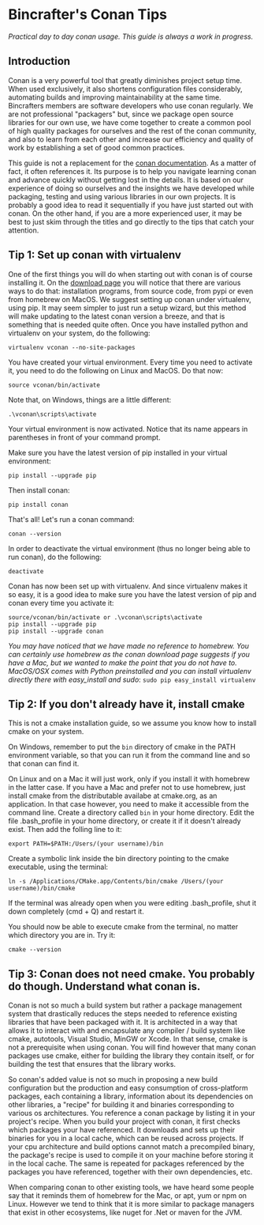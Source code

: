 Bincrafter's Conan Tips
=======================

*Practical day to day conan usage. This guide is always a work in progress.*

Introduction
------------

Conan is a very powerful tool that greatly diminishes project setup time. When used exclusively, it also shortens configuration files considerably, automating builds and improving maintainability at the same time. Bincrafters members are software developers who use conan regularly. We are not professional "packagers" but, since we package open source libraries for our own use, we have come together to create a common pool of high quality packages for ourselves and the rest of the conan community, and also to learn from each other and increase our efficiency and quality of work by establishing a set of good common practices.

This guide is not a replacement for the [conan documentation](http://docs.conan.io/en/latest/). As a matter of fact, it often references it. Its purpose is to help you navigate learning conan and advance quickly without getting lost in the details. It is based on our experience of doing so ourselves and the insights we have developed while packaging, testing and using various libraries in our own projects. It is probably a good idea to read it sequentially if you have just started out with conan. On the other hand, if you are a more experienced user, it may be best to just skim through the titles and go directly to the tips that catch your attention.

Tip 1: Set up conan with virtualenv
-----------------------------------
One of the first things you will do when starting out with conan is of course installing it. On the [download page](https://www.conan.io/downloads) you will notice that there are various ways to do that: installation programs, from source code, from pypi or even from homebrew on MacOS. We suggest setting up conan under virtualenv, using pip. It may seem simpler to just run a setup wizard, but this method will make updating to the latest conan version a breeze, and that is something that is needed quite often. Once you have installed python and virtualenv on your system, do the following:

	virtualenv vconan --no-site-packages
	
You have created your virtual environment. Every time you need to activate it, you need to do the following on Linux and MacOS. Do that now:

	source vconan/bin/activate
	
Note that, on Windows, things are a little different:

	.\vconan\scripts\activate
	
Your virtual environment is now activated. Notice that its name appears in parentheses in front of your command prompt.

Make sure you have the latest version of pip installed in your virtual environment:

	pip install --upgrade pip
	
Then install conan:

	pip install conan
	
That's all! Let's run a conan command:

	conan --version
	
In order to deactivate the virtual environment (thus no longer being able to run conan), do the following:

	deactivate
	
Conan has now been set up with virtualenv. And since virtualenv makes it so easy, it is a good idea to make sure you have the latest version of pip and conan every time you activate it:

	source/vconan/bin/activate or .\vconan\scripts\activate
	pip install --upgrade pip
	pip install --upgrade conan

*You may have noticed that we have made no reference to homebrew. You can certainly use homebrew as the conan download page suggests if you have a Mac, but we wanted to make the point that you do not have to. MacOS/OSX comes with Python preinstalled and you can install virtualenv directly there with easy_install and sudo*: `sudo pip easy_install virtualenv`

Tip 2: If you don't already have it, install cmake
--------------------------------------------------

This is not a cmake installation guide, so we assume you know how to install cmake on your system.

On Windows, remember to put the `bin` directory of cmake in the PATH environment variable, so that you can run it from the command line and so that conan can find it.

On Linux and on a Mac it will just work, only if you install it with homebrew in the latter case. If you have a Mac and prefer not to use homebrew, just install cmake from the distributable availabe at cmake.org, as an application. In that case however, you need to make it accessible from the command line. Create a directory called `bin` in your home directory. Edit the file .bash_profile in your home directory, or create it if it doesn't already exist. Then add the folling line to it:

	export PATH=$PATH:/Users/(your username)/bin
	
Create a symbolic link inside the bin directory pointing to the cmake executable, using the terminal:

	ln -s /Applications/CMake.app/Contents/bin/cmake /Users/(your username)/bin/cmake
	
If the terminal was already open when you were editing .bash_profile, shut it down completely (cmd + Q) and restart it.
	
You should now be able to execute cmake from the terminal, no matter which directory you are in. Try it:

	cmake --version
	
Tip 3: Conan does not need cmake. You probably do though. Understand what conan is.
--------------------------------------------------------------------------------------

Conan is not so much a build system but rather a package management system that drastically reduces the steps needed to reference existing libraries that have been packaged with it. It is architected in a way that allows it to interact with and encapsulate any compiler / build system like cmake, autotools, Visual Studio, MinGW or Xcode. In that sense, cmake is not a prerequisite when using conan. You will find however that many conan packages use cmake, either for building the library they contain itself, or for building the test that ensures that the library works.

So conan's added value is not so much in proposing a new build configuration but the production and easy consumption of cross-platform packages, each containing a library, information about its dependencies on other libraries, a "recipe" for building it and binaries corresponding to various os architectures. You reference a conan package by listing it in your project's recipe. When you build your project with conan, it first checks which packages your have referenced. It downloads and sets up their binaries for you in a local cache, which can be reused across projects. If your cpu architecture and build options cannot match a precompiled binary, the package's recipe is used to compile it on your machine before storing it in the local cache. The same is repeated for packages referenced by the packages you have referenced, together with their own dependencies, etc.

When comparing conan to other existing tools, we have heard some people say that it reminds them of homebrew for the Mac, or apt, yum or npm on Linux. However we tend to think that it is more similar to package managers that exist in other ecosystems, like nuget for .Net or maven for the JVM.
